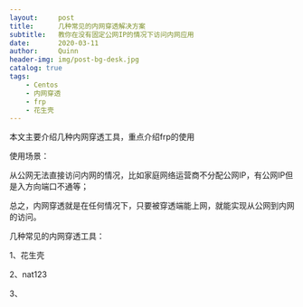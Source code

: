```yaml
---
layout:     post
title:      几种常见的内网穿透解决方案
subtitle:   教你在没有固定公网IP的情况下访问内网应用
date:       2020-03-11
author:     Quinn
header-img: img/post-bg-desk.jpg
catalog: true
tags:
    - Centos
    - 内网穿透
	- frp
	- 花生壳
---
```


本文主要介绍几种内网穿透工具，重点介绍frp的使用

使用场景：

从公网无法直接访问内网的情况，比如家庭网络运营商不分配公网IP，有公网IP但是入方向端口不通等；

总之，内网穿透就是在任何情况下，只要被穿透端能上网，就能实现从公网到内网的访问。

几种常见的内网穿透工具：

1、花生壳

2、nat123

3、